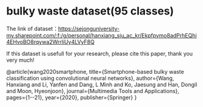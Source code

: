 # bulky waste dataset(95 classes)


The link of dataset：https://sejonguniversity-my.sharepoint.com/:f:/g/personal/hanxiang_sju_ac_kr/Ekpfpvmo8adPrhEQhi4EHvoBO8rqywa2WrrliUy4LVyF8Q

If this dataset is usefull for your research, please cite this paper, thank you very much!

@article{wang2020smartphone,
  title={Smartphone-based bulky waste classification using convolutional neural networks},
  author={Wang, Hanxiang and Li, Yanfen and Dang, L Minh and Ko, Jaesung and Han, Dongil and Moon, Hyeonjoon},
  journal={Multimedia Tools and Applications},
  pages={1--21},
  year={2020},
  publisher={Springer}
}
